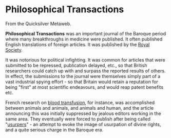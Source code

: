 
# Philosophical Transactions

From the Quicksilver Metaweb.

**Philosophical Transactions** was an important journal of the Baroque period where many breakthroughs in medicine were published. It often published English translations of foreign articles. It was published by the [Royal Society](/royal-society).

It was notorious for political infighting. It was common for articles that were submitted to be repressed, publication delayed, etc., so that British researchers could catch up with and surpass the reported results of others. In effect, the submissions to the journal were themselves simply part of a vast industrial spying effort - so that Britain would retain a reputation for being "first" at most scientific endeavours, and would reap patent benefits etc.

French research on [blood transfusion](/blood-transfusion), for instance, was accomplished between animals and animals, and animals and human, and the article announcing this was initially suppressed by jealous editors working in the same area. They eventually were forced to publish after being called "[usurpers](/usurper)" - an attempt to evoke the image of usurpation of divine rights, and a quite serious charge in the Baroque era.
